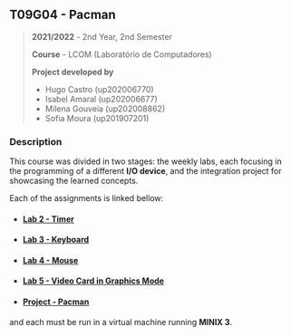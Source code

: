 ## T09G04 - Pacman

> **2021/2022** - 2nd Year, 2nd Semester
>
> **Course** - LCOM (Laboratório de Computadores)
>
> **Project developed by**
> - Hugo Castro (up202006770)
> - Isabel Amaral (up202006677)
> - Milena Gouveia (up202008862)
> - Sofia Moura (up201907201)


### Description

This course was divided in two stages: the weekly labs, each focusing in the programming of a different **I/O device**, and the integration project for showcasing the learned concepts. 

Each of the assignments is linked bellow:

- #### [Lab 2 - Timer](./lab2/)
- #### [Lab 3 - Keyboard](./lab3/)
- #### [Lab 4 - Mouse](./lab4/)
- #### [Lab 5 - Video Card in Graphics Mode](./lab5/)
- #### [Project - Pacman](./proj/)

and each must be run in a virtual machine running **MINIX 3**.